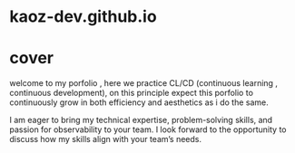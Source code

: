 # kaoz-dev.github.io



# cover

welcome to my porfolio , here we practice CL/CD (continuous learning , continuous development), on this principle expect this porfolio to continuously grow in both efficiency and aesthetics as i do the same.

I am eager to bring my technical expertise, problem-solving skills, and passion for observability to your team. I look forward to the opportunity to discuss how my skills align with your team’s needs.